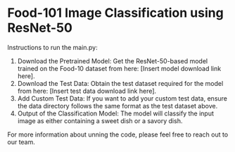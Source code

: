 # Food-101 Image Classification using ResNet-50

Instructions to run the main.py:

1. Download the Pretrained Model: Get the ResNet-50-based model trained on the Food-10 dataset from here: [Insert model download link here].
2. Download the Test Data: Obtain the test dataset required for the model from here: [Insert test data download link here].
3. Add Custom Test Data: If you want to add your custom test data, ensure the data directory follows the same format as the test dataset above.
4. Output of the Classification Model: The model will classify the input image as either containing a sweet dish or a savory dish.

For more information about unning the code, please feel free to reach out to our team.

